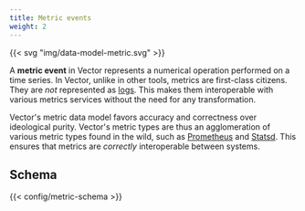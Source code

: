 ```yaml
---
title: Metric events
weight: 2
---
```


{{< svg "img/data-model-metric.svg" >}}

A **metric event** in Vector represents a numerical operation performed on a time series. In Vector, unlike in other tools, metrics are first-class citizens. They are *not* represented as [logs]. This makes them interoperable with various metrics services without the need for any transformation.

Vector's metric data model favors accuracy and correctness over ideological purity. Vector's metric types are thus an agglomeration of various metric types found in the wild, such as [Prometheus] and [Statsd]. This ensures that metrics are *correctly* interoperable between systems.

## Schema

{{< config/metric-schema >}}

[logs]: /docs/about/architecture/data-model/log
[prometheus]: https://prometheus.io
[statsd]: https://github.com/statsd/statsd

